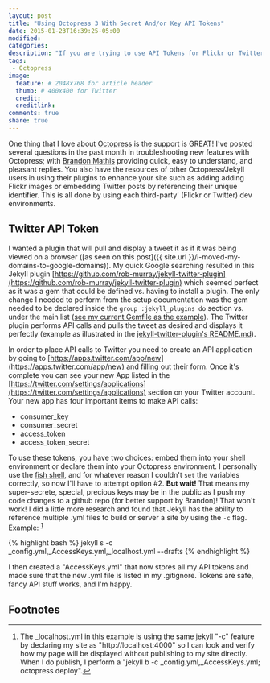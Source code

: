 ```yaml
---
layout: post
title: "Using Octopress 3 With Secret And/or Key API Tokens"
date: 2015-01-23T16:39:25-05:00
modified:
categories: 
description: "If you are trying to use API Tokens for Flickr or Twitter, here is smart option"
tags:
 - Octopress
image:
  feature: # 2048x768 for article header
  thumb: # 400x400 for Twitter
  credit: 
  creditlink: 
comments: true
share: true
---
```

One thing that I love about [Octopress][octopress] is the support is GREAT!  I've posted several questions in the past month in troubleshooting new features with Octopress; with [Brandon Mathis][imathis] providing quick, easy to understand, and pleasant replies.  You also have the resources of other Octopress/Jekyll users in using their plugins to enhance your site such as adding adding Flickr images or embedding Twitter posts by referencing their unique identifier.  This is all done by using each third-party' (Flickr or Twitter) dev environments.

## Twitter API Token
I wanted a plugin that will pull and display a tweet it as if it was being viewed on a browser ([as seen on this post]({{ site.url }}/i-moved-my-domains-to-google-domains)).  My quick Google searching resulted in this Jekyll plugin [https://github.com/rob-murray/jekyll-twitter-plugin](https://github.com/rob-murray/jekyll-twitter-plugin) which seemed perfect as it was a gem that could be defined vs. having to install a plugin.  The only change I needed to perform from the setup documentation was the gem needed to be declared inside the ```group :jekyll_plugins do``` section vs. under the main list ([see my current Gemfile as the example][gemfile]).  The Twitter plugin performs API calls and pulls the tweet as desired and displays it perfectly (example as illustrated in the [jekyll-twitter-plugin's README.md][readme]).

In order to place API calls to Twitter you need to create an API application by going to [https://apps.twitter.com/app/new](https://apps.twitter.com/app/new) and filling out their form. Once it's complete you can see your new App listed in the [https://twitter.com/settings/applications](https://twitter.com/settings/applications) section on your Twitter account.  Your new app has four important items to make API calls: 

-	consumer_key
-	consumer_secret
-	access_token
-	access_token_secret

To use these tokens, you have two choices: embed them into your shell environment or declare them into your Octopress environment.  I personally use the [fish shell][fish], and for whatever reason I couldn't ```set``` the variables correctly, so now I'll have to attempt option #2.  **But wait!**  That means my super-secrete, special, precious keys may be in the public as I push my code changes to a github repo (for better support by Brandon)!  That won't work!  I did a little more research and found that Jekyll has the ability to reference multiple .yml files to build or server a site by using the ```-c``` flag.  Example: <sup id="fnr1-2015-01-23">[1]</sup>

{% highlight bash %}
jekyll s -c _config.yml,_AccessKeys.yml,_localhost.yml --drafts
{% endhighlight %}

I then created a "AccessKeys.yml" that now stores all my API tokens and made sure that the new .yml file is listed in my .gitignore.  Tokens are safe, fancy API stuff works, and I'm happy. 

## Footnotes

<div class="footnotes">
<hr />
<ol>
<li id="fn1-2015-01-23"><p>The _localhost.yml in this example is using the same jekyll "-c" feature by declaring my site as "http://localhost:4000" so I can look and verify how my page will be displayed without publishing to my site directly.  When I do publish, I perform a "jekyll b -c _config.yml,_AccessKeys.yml; octopress deploy".<a href="#fnr1-2015-01-23"  class="footnoteBackLink"  title="Jump back to footnote 1 in the text.">&#8617;</a></p></li>
</ol>
</div>


[octopress]: http://octopress.org 
[imathis]: https://github.com/imathis 
[gemfile]: https://github.com/justinrummel/jr.com-hpstr/blob/master/Gemfile 
[readme]: https://github.com/rob-murray/jekyll-twitter-plugin/blob/master/README.md 
[fish]: http://fishshell.com 
[1]: #fn1-2015-01-23
